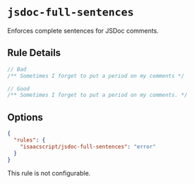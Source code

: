# `jsdoc-full-sentences`

Enforces complete sentences for JSDoc comments.

## Rule Details

```ts
// Bad
/** Sometimes I forget to put a period on my comments */

// Good
/** Sometimes I forget to put a period on my comments. */
```

## Options

```json
{
  "rules": {
    "isaacscript/jsdoc-full-sentences": "error"
  }
}
```

This rule is not configurable.
